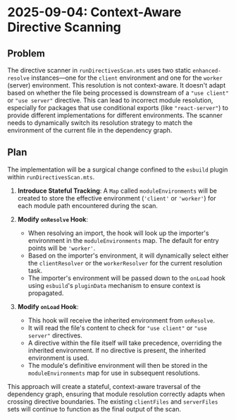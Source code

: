 # 2025-09-04: Context-Aware Directive Scanning

## Problem

The directive scanner in `runDirectivesScan.mts` uses two static `enhanced-resolve` instances—one for the `client` environment and one for the `worker` (server) environment. This resolution is not context-aware. It doesn't adapt based on whether the file being processed is downstream of a `"use client"` or `"use server"` directive. This can lead to incorrect module resolution, especially for packages that use conditional exports (like `"react-server"`) to provide different implementations for different environments. The scanner needs to dynamically switch its resolution strategy to match the environment of the current file in the dependency graph.

## Plan

The implementation will be a surgical change confined to the `esbuild` plugin within `runDirectivesScan.mts`.

1.  **Introduce Stateful Tracking**: A `Map` called `moduleEnvironments` will be created to store the effective environment (`'client'` or `'worker'`) for each module path encountered during the scan.

2.  **Modify `onResolve` Hook**:
    *   When resolving an import, the hook will look up the importer's environment in the `moduleEnvironments` map. The default for entry points will be `'worker'`.
    *   Based on the importer's environment, it will dynamically select either the `clientResolver` or the `workerResolver` for the current resolution task.
    *   The importer's environment will be passed down to the `onLoad` hook using `esbuild`'s `pluginData` mechanism to ensure context is propagated.

3.  **Modify `onLoad` Hook**:
    *   This hook will receive the inherited environment from `onResolve`.
    *   It will read the file's content to check for `"use client"` or `"use server"` directives.
    *   A directive within the file itself will take precedence, overriding the inherited environment. If no directive is present, the inherited environment is used.
    *   The module's definitive environment will then be stored in the `moduleEnvironments` map for use in subsequent resolutions.

This approach will create a stateful, context-aware traversal of the dependency graph, ensuring that module resolution correctly adapts when crossing directive boundaries. The existing `clientFiles` and `serverFiles` sets will continue to function as the final output of the scan.
